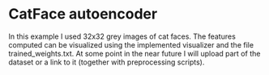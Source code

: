 # CatFace autoencoder

In this example I used 32x32 grey images of cat faces.
The features computed can be visualized using the implemented visualizer and the file trained_weights.txt.
At some point in the near future I will upload part of the dataset or a link to it (together with preprocessing scripts). 